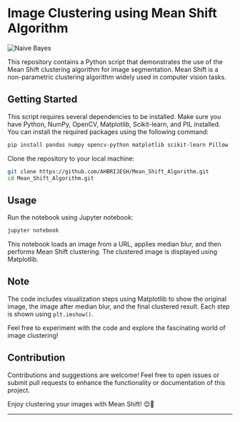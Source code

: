 # Image Clustering using Mean Shift Algorithm

![Naive Bayes](https://img.shields.io/badge/Implementation-Mean%20Shift-purple)

This repository contains a Python script that demonstrates the use of the Mean Shift clustering algorithm for image segmentation. Mean Shift is a non-parametric clustering algorithm widely used in computer vision tasks.

## Getting Started

This script requires several dependencies to be installed. Make sure you have Python, NumPy, OpenCV, Matplotlib, Scikit-learn, and PIL installed. You can install the required packages using the following command:

```bash
pip install pandas numpy opencv-python matplotlib scikit-learn Pillow
```

Clone the repository to your local machine:

```bash
git clone https://github.com/AHBRIJESH/Mean_Shift_Algorithm.git
cd Mean_Shift_Algorithm.git
```

## Usage

Run the notebook using Jupyter notebook:

```bash
jupyter notebook
```

This notebook loads an image from a URL, applies median blur, and then performs Mean Shift clustering. The clustered image is displayed using Matplotlib.

## Note

The code includes visualization steps using Matplotlib to show the original image, the image after median blur, and the final clustered result. Each step is shown using `plt.imshow()`.

Feel free to experiment with the code and explore the fascinating world of image clustering!

## Contribution

Contributions and suggestions are welcome! Feel free to open issues or submit pull requests to enhance the functionality or documentation of this project.


Enjoy clustering your images with Mean Shift! 😊🌈

---
